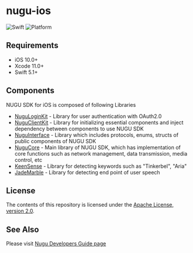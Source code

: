 # nugu-ios
![Swift](https://img.shields.io/badge/swift-5.1-orange) ![Platform](https://img.shields.io/badge/platform-iOS-lightgrey)

## Requirements
- iOS 10.0+
- Xcode 11.0+
- Swift 5.1+

## Components
NUGU SDK for iOS is composed of following Libraries 
- [NuguLoginKit](NuguLoginKit/) - Library for user authentication with OAuth2.0
- [NuguClientKit](NuguClientKit/) - Library for initializing essential components and inject dependency between components to use NUGU SDK
- [NuguInterface](NuguInterface/) - Library which includes protocols, enums, structs of public components of NUGU SDK 
- [NuguCore](NuguCore/) - Main library of NUGU SDK, which has implementation of core functions such as network management, data transmission, media control, etc
- [KeenSense](KeenSense/) - Library for detecting keywords such as "Tinkerbel", "Aria" 
- [JadeMarble](JadeMarble/) - Library for detecting end point of user speech

## License

The contents of this repository is licensed under the
[Apache License, version 2.0](http://www.apache.org/licenses/LICENSE-2.0).

## See Also
Please visit [Nugu Developers Guide page](https://developers-doc.nugu.co.kr/nugu-sdk/platform/ios)
